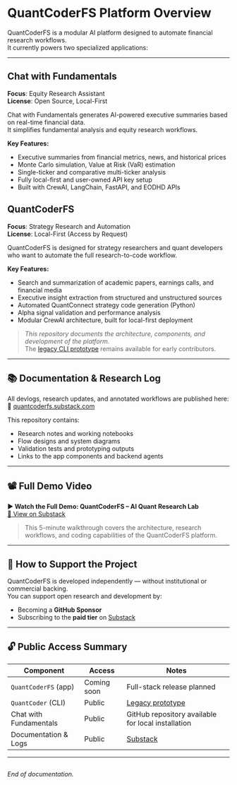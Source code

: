 # QuantCoderFS Platform Overview

QuantCoderFS is a modular AI platform designed to automate financial research workflows.  
It currently powers two specialized applications:

---

## Chat with Fundamentals

**Focus**: Equity Research Assistant  
**License**: Open Source, Local-First

Chat with Fundamentals generates AI-powered executive summaries based on real-time financial data.  
It simplifies fundamental analysis and equity research workflows.

**Key Features:**
- Executive summaries from financial metrics, news, and historical prices
- Monte Carlo simulation, Value at Risk (VaR) estimation
- Single-ticker and comparative multi-ticker analysis
- Fully local-first and user-owned API key setup
- Built with CrewAI, LangChain, FastAPI, and EODHD APIs

## QuantCoderFS

**Focus**: Strategy Research and Automation  
**License**: Local-First (Access by Request)

QuantCoderFS is designed for strategy researchers and quant developers who want to automate the full research-to-code workflow.

**Key Features:**
- Search and summarization of academic papers, earnings calls, and financial media
- Executive insight extraction from structured and unstructured sources
- Automated QuantConnect strategy code generation (Python)
- Alpha signal validation and performance analysis
- Modular CrewAI architecture, built for local-first deployment
  
> _This repository documents the architecture, components, and development of the platform._  
> The [legacy CLI prototype](https://github.com/SL-Mar/quantcoder-legacy) remains available for early contributors.

---

## 📚 Documentation & Research Log

All devlogs, research updates, and annotated workflows are published here:  
🔗 [quantcoderfs.substack.com](https://quantcoderfs.substack.com)

This repository contains:
- Research notes and working notebooks  
- Flow designs and system diagrams  
- Validation tests and prototyping outputs  
- Links to the app components and backend agents

---

## 📽 Full Demo Video

**▶ Watch the Full Demo: QuantCoderFS – AI Quant Research Lab**  
[🔗 View on Substack](https://open.substack.com/pub/quantcoderfs/p/full-demo-quantcoder-fs-ai-quant?r=5hdac8&utm_campaign=post&utm_medium=web&showWelcomeOnShare=false)

> This 5-minute walkthrough covers the architecture, research workflows, and coding capabilities of the QuantCoderFS platform.

---

## 🤝 How to Support the Project

QuantCoderFS is developed independently — without institutional or commercial backing.  
You can support open research and development by:

- Becoming a **GitHub Sponsor**  
- Subscribing to the **paid tier** on [Substack](https://quantcoderfs.substack.com)

---

## 🔓 Public Access Summary

| Component               | Access      | Notes                                                                |
|------------------------|-------------|-----------------------------------------------------------------------|
| `QuantCoderFS` (app)   | Coming soon | Full-stack release planned                                            |
| `QuantCoder` (CLI)     | Public      | [Legacy prototype](https://github.com/SL-Mar/quantcoder-legacy)       |
| Chat with Fundamentals | Public      | GitHub repository available for local installation                    |
| Documentation & Logs   | Public      | [Substack](https://quantcoderfs.substack.com)                         |

---

##  
_End of documentation._
